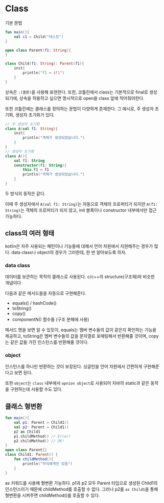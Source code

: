 # Class
기본 문법

```kotlin
fun main(){
    val c1 = Child("테스트")
}

open class Parent(f1: String){
}

class Child(f1: String): Parent(f1){
    init{
        println("f1 = $f1")
    }
}
```

상속은 `:(콜론)`을 사용해 표현한다.
또한, 코틀린에서 class는 기본적으로 final로 생성되기에, 상속을 허용하고 싶으면 명시적으로 open을 class 앞에 적어줘야한다.

또한 코틀린에는 클래스를 정의하는 문법이 다양하게 존재한다.
그 예시로, 주 생성자 초기화, 생성자 초기화가 있다.

```kotlin
// 주 생성자 초기화
class A(val f1: String){
	init{
		println("객체가 생성되었습니다.")
	}
}
// 생성자 초기화
class A(){
	val f1: String
	constructor(f1: String){
		this.f1 = f1
		println("객체가 생성되었습니다.")
	}
}
```

두 방식의 동작은 같다.

이때 주 생성자에서 `A(val f1: String)`는 자동으로 객체의 프로퍼티가 되지만 `A(f1: String)`는 객체의 프로퍼티가 되지 않고, init 블록이나 constructor 내부에서만 접근 가능하다.

## class의 여러 형태
kotlin은 자주 사용되는 패턴이나 기능들에 대해서 언어 차원에서 지원해주는 경우가 많다. data class나 object의 경우가 그러한데, 한 번 알아보도록 하자.

### data class
데이터를 보관하는 목적의 클래스로 사용된다.
c/c++의 structure(구조체)와 비슷한 개념이다

다음과 같은 메서드들을 자동으로 구현해준다.
* equals() / hashCode()
* toString()
* copy()
* componentN() 함수들 (구조 분해에 사용)

메서드 명을 보면 알 수 있듯이, equals는 멤버 변수들의 값이 같은지 확인하는 기능을 제공하고, toString은 멤버 변수들의 값을 문자열로 포매팅해서 반환해줄 것이며, copy는 같은 값들 가진 인스턴스를 반환해줄 것이다.

### object
인스턴스를 하나만 반환하는 것이 보장된다.
싱글턴을 언어 차원에서 간편하게 구현해준다고 보면 된다.

또한 `object`는 `class` 내부에서 `opnion object`로 사용되어 자바의 static과 같은 동작을 구현하는데 사용할 수도 있다.

## 클래스 형변환

```kotlin
fun main(){
	val p1: Parent = Child1()
    val p2: Parent = Child1()
    p2 as Child1
    p1.childMethod() // Error!
    p2.childMethod() // OK!
}
open class Parent{}
class Child1: Parent() {
    fun childMethod(){
        println("자식에게만 있음")
    }
}
```

as 키워드를 사용해 형변환 가능하다.
p1과 p2 모두 Parent 타입으로 생성된 Child1의 인스턴스이기 때문에 childMethod를 호출할 수 없다. 그러나 p2를 `as Child1`을 통해 형변환을 시켜주면 childMethod()를 호출할 수 있다.